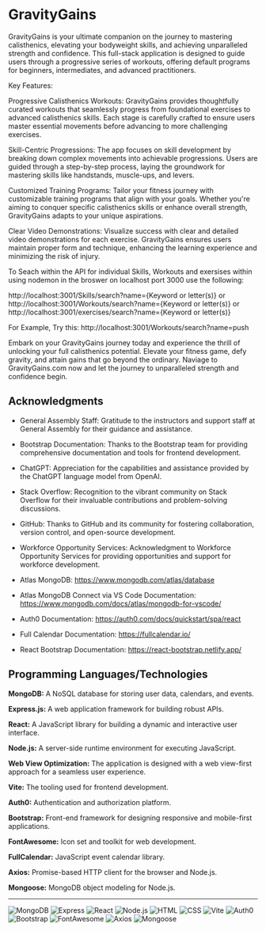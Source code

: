 # GravityGains

GravityGains is your ultimate companion on the journey to mastering calisthenics, elevating your bodyweight skills, and achieving unparalleled strength and confidence. This full-stack application is designed to guide users through a progressive series of workouts, offering default programs for beginners, intermediates, and advanced practitioners.

Key Features:

Progressive Calisthenics Workouts:
GravityGains provides thoughtfully curated workouts that seamlessly progress from foundational exercises to advanced calisthenics skills. Each stage is carefully crafted to ensure users master essential movements before advancing to more challenging exercises.

Skill-Centric Progressions:
The app focuses on skill development by breaking down complex movements into achievable progressions. Users are guided through a step-by-step process, laying the groundwork for mastering skills like handstands, muscle-ups, and levers.

Customized Training Programs:
Tailor your fitness journey with customizable training programs that align with your goals. Whether you're aiming to conquer specific calisthenics skills or enhance overall strength, GravityGains adapts to your unique aspirations.

Clear Video Demonstrations:
Visualize success with clear and detailed video demonstrations for each exercise. GravityGains ensures users maintain proper form and technique, enhancing the learning experience and minimizing the risk of injury.

<!-- User-Friendly Interface:
Navigate through your workouts, track progress, and customize training plans effortlessly with GravityGains' user-friendly interface. Access your personalized routines and monitor achievements seamlessly. -->

<!-- Community Connection:
Join a thriving community within GravityGains where users share their triumphs, offer support, and motivate each other. Engage in discussions, exchange tips, and celebrate milestones together. -->

<!-- Achievement Unlockables:
Earn achievement badges as you conquer milestones and master specific skills. GravityGains adds an element of gamification to your fitness journey, making every achievement a celebration of progress. -->

<!-- Comprehensive Nutritional Support:
Complement your workouts with nutritional guidance tailored to your calisthenics goals. GravityGains takes a holistic approach, ensuring users have the knowledge and support needed for optimal performance. -->

<!-- Share Workouts/Exercises (Stretch)
As a memeber of GGs the User may export workouts in Json format and send the file to another user so that they can have access to the same workouts/Exercises -->

To Seach within the API for individual Skills, Workouts and exersises within using nodemon in the broswer on localhost port 3000 use the following:

http://localhost:3001/Skills/search?name={Keyword or letter(s)}
or 
http://localhost:3001/Workouts/search?name={Keyword or letter(s)}
or 
http://localhost:3001/exercises/search?name={Keyword or letter(s)}

For Example, Try this:
http://localhost:3001/Workouts/search?name=push


Embark on your GravityGains journey today and experience the thrill of unlocking your full calisthenics potential. Elevate your fitness game, defy gravity, and attain gains that go beyond the ordinary. Naviage to GravityGains.com now and let the journey to unparalleled strength and confidence begin.



## Acknowledgments

- General Assembly Staff: Gratitude to the instructors and support staff at General Assembly for their guidance and assistance.
  
- Bootstrap Documentation: Thanks to the Bootstrap team for providing comprehensive documentation and tools for frontend development.
  
- ChatGPT: Appreciation for the capabilities and assistance provided by the ChatGPT language model from OpenAI.

- Stack Overflow: Recognition to the vibrant community on Stack Overflow for their invaluable contributions and problem-solving discussions.

- GitHub: Thanks to GitHub and its community for fostering collaboration, version control, and open-source development.

- Workforce Opportunity Services: Acknowledgment to Workforce Opportunity Services for providing opportunities and support for workforce development.

- Atlas MongoDB:  https://www.mongodb.com/atlas/database

- Atlas MongoDB Connect via VS Code Documentation:  https://www.mongodb.com/docs/atlas/mongodb-for-vscode/

- Auth0 Documentation: https://auth0.com/docs/quickstart/spa/react

- Full Calendar Documentation: https://fullcalendar.io/

- React Bootstrap Documentation: https://react-bootstrap.netlify.app/

## Programming Languages/Technologies

**MongoDB:** A NoSQL database for storing user data, calendars, and events.
  
**Express.js:** A web application framework for building robust APIs.
  
**React:** A JavaScript library for building a dynamic and interactive user interface.
  
**Node.js:** A server-side runtime environment for executing JavaScript.
  
**Web View Optimization:** The application is designed with a web view-first approach for a seamless user experience.

**Vite:** The tooling used for frontend development.
  
**Auth0:** Authentication and authorization platform.
  
**Bootstrap:** Front-end framework for designing responsive and mobile-first applications.
  
**FontAwesome:** Icon set and toolkit for web development.
  
**FullCalendar:** JavaScript event calendar library.
  
**Axios:** Promise-based HTTP client for the browser and Node.js.
  
**Mongoose:** MongoDB object modeling for Node.js.

---

![MongoDB](https://img.shields.io/badge/MongoDB-Latest-47A248?style=flat&logo=mongodb&logoColor=white)
![Express](https://img.shields.io/badge/Express-Latest-000000?style=flat&logo=express&logoColor=white)
![React](https://img.shields.io/badge/React-18.2.0-61DAFB?style=flat&logo=react&logoColor=white)
![Node.js](https://img.shields.io/badge/Node.js-Latest-339933?style=flat&logo=node.js&logoColor=white)
![HTML](https://img.shields.io/badge/HTML-Latest-E34F26?style=flat&logo=html5&logoColor=white)
![CSS](https://img.shields.io/badge/CSS-Latest-1572B6?style=flat&logo=css3&logoColor=white)
![Vite](https://img.shields.io/badge/Vite-Latest-646CFF?style=flat&logo=vite&logoColor=white)
![Auth0](https://img.shields.io/badge/Auth0-Latest-EB5424?style=flat&logo=auth0&logoColor=white)
![Bootstrap](https://img.shields.io/badge/Bootstrap-5.3.2-7952B3?style=flat&logo=bootstrap&logoColor=white)
![FontAwesome](https://img.shields.io/badge/FontAwesome-6.4.2-339AF0?style=flat&logo=font-awesome&logoColor=white)
![Axios](https://img.shields.io/badge/Axios-1.6.0-007ACC?style=flat&logo=axios&logoColor=white)
![Mongoose](https://img.shields.io/badge/Mongoose-8.0.0-47A248?style=flat&logo=mongoose&logoColor=white)

